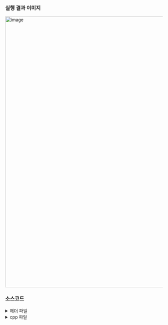 
### 실행 결과 이미지 

<img width="863" alt="image" src="https://user-images.githubusercontent.com/138213248/284153357-fc37ac41-c595-46ae-9405-d536529b42c1.png">




### 소스코드
<details>
<summary>헤더 파일</summary>

<div markdown="1">

```
#ifndef CIRCLE_H
#define CIRCLE_H

#include "Shape.h"

class Circle : public Shape {
protected:
    virtual void draw();
};

#endif // CIRCLE_H
#pragma once

```




</div>
</details>


<details>
<summary>cpp 파일</summary>

<div markdown="1">

</div>
</details>
